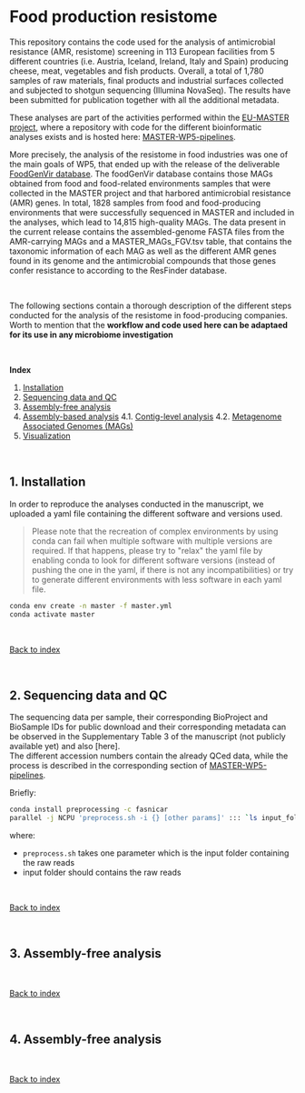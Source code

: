 # Food production resistome

This repository contains the code used for the analysis of antimicrobial resistance (AMR, resistome) screening in 113 European facilities from 5 different countries (i.e. Austria, Iceland, Ireland, Italy and Spain) producing cheese, meat, vegetables and fish products. Overall, a total of 1,780 samples of raw materials, final products and industrial surfaces collected and subjected to shotgun sequencing (Illumina NovaSeq). The results have been submitted for publication together with all the additional metadata.  

These analyses are part of the activities performed within the [EU-MASTER project](https://www.master-h2020.eu/readmore.html), where a repository with code for the different bioinformatic analyses exists and is hosted here: [MASTER-WP5-pipelines](https://github.com/SegataLab/MASTER-WP5-pipelines).  

More precisely, the analysis of the resistome in food industries was one of the main goals of WP5, that ended up with the release of the deliverable [FoodGenVir database](https://zenodo.org/records/8344969). The foodGenVir database contains those MAGs obtained from food and food-related environments samples that were collected in the MASTER project and that harbored antimicrobial resistance (AMR) genes. In total, 1828 samples from food and food-producing environments that were successfully sequenced in MASTER and included in the analyses, which lead to 14,815 high-quality MAGs. The data present in the current release contains the assembled-genome FASTA files from the AMR-carrying MAGs and a MASTER_MAGs_FGV.tsv table, that contains the taxonomic information of each MAG as well as the different AMR genes found in its genome and the antimicrobial compounds that those genes confer resistance to according to the ResFinder database.  

<br>

The following sections contain a thorough description of the different steps conducted for the analysis of the resistome in food-producing companies. Worth to mention that the **workflow and code used here can be adaptaed for its use in any microbiome investigation**

<br>

**Index**  
1. [Installation](#id1)
2. [Sequencing data and QC](#id2)
3. [Assembly-free analysis](#id2)
4. [Assembly-based analysis](#id3)
4.1. [Contig-level analysis](#id31)
4.2. [Metagenome Associated Genomes (MAGs)](#id32)
5. [Visualization](#id4)

<br>

## 1. Installation<a name="id1"></a>

In order to reproduce the analyses conducted in the manuscript, we uploaded a yaml file containing the different software and versions used.  
> Please note that the recreation of complex environments by using conda can fail when multiple software with multiple versions are required. If that happens, please try to "relax" the yaml file by enabling conda to look for different software versions (instead of pushing the one in the yaml, if there is not any incompatibilities) or try to generate different environments with less software in each yaml file.

```bash
conda env create -n master -f master.yml
conda activate master
```

<br>

[Back to index](#idx)

<br>

## 2. Sequencing data and QC<a name="id2"></a>

The sequencing data per sample, their corresponding BioProject and BioSample IDs for public download and their corresponding metadata can be observed in the Supplementary Table 3 of the manuscript (not publicly available yet) and also [here].  
The different accession numbers contain the already QCed data, while the process is described in the corresponding section of [MASTER-WP5-pipelines](https://github.com/SegataLab/MASTER-WP5-pipelines/tree/master/02-Preprocessing).  

Briefly:

```bash
conda install preprocessing -c fasnicar
parallel -j NCPU 'preprocess.sh -i {} [other params]' ::: `ls input_folder`
```

where:

- `preprocess.sh` takes one parameter which is the input folder containing the raw reads
- input folder should contains the raw reads

<br>

[Back to index](#idx)

<br>

## 3. Assembly-free analysis<a name="id3"></a>

<br>

[Back to index](#idx)

<br>

## 4. Assembly-free analysis<a name="id4"></a>

<br>

[Back to index](#idx)

<br>

